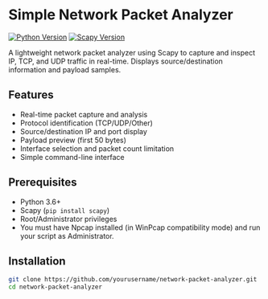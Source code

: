 # Simple Network Packet Analyzer

[![Python Version](https://img.shields.io/badge/python-3.6%2B-blue.svg)](https://www.python.org/)
[![Scapy Version](https://img.shields.io/badge/scapy-2.4.5%2B-blue.svg)](https://scapy.net/)

A lightweight network packet analyzer using Scapy to capture and inspect IP, TCP, and UDP traffic in real-time. Displays source/destination information and payload samples.

## Features
- Real-time packet capture and analysis
- Protocol identification (TCP/UDP/Other)
- Source/destination IP and port display
- Payload preview (first 50 bytes)
- Interface selection and packet count limitation
- Simple command-line interface

## Prerequisites
- Python 3.6+
- Scapy (`pip install scapy`)
- Root/Administrator privileges
- You must have Npcap installed (in WinPcap compatibility mode) and run your script as Administrator.

## Installation
```bash
git clone https://github.com/yourusername/network-packet-analyzer.git
cd network-packet-analyzer
